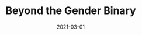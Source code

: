 ---
title: "Beyond the Gender Binary"
authors:
    - "Alok Vaid-Menon"
categories: 
    - "LGBTQIA+"
    - "non-binary"
link: "https://www.penguinrandomhouse.com/books/611537/beyond-the-gender-binary-by-alok-vaid-menon-illustrated-by-ashley-lukashevsky/"
date: "2021-03-01"
---